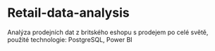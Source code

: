# Retail-data-analysis
Analýza prodejních dat z britského eshopu s prodejem po celé světě, použité technologie: PostgreSQL, Power BI
